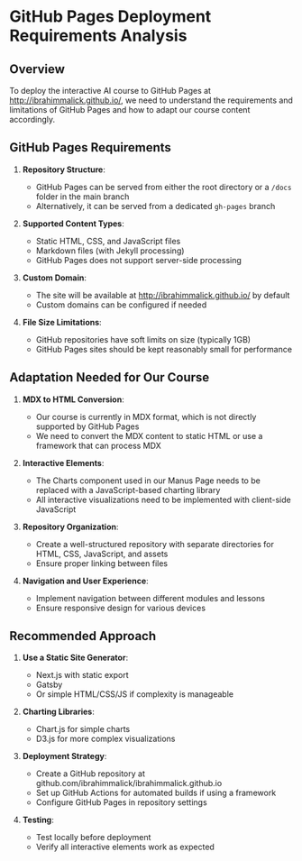 # GitHub Pages Deployment Requirements Analysis

## Overview
To deploy the interactive AI course to GitHub Pages at http://ibrahimmalick.github.io/, we need to understand the requirements and limitations of GitHub Pages and how to adapt our course content accordingly.

## GitHub Pages Requirements

1. **Repository Structure**:
   - GitHub Pages can be served from either the root directory or a `/docs` folder in the main branch
   - Alternatively, it can be served from a dedicated `gh-pages` branch

2. **Supported Content Types**:
   - Static HTML, CSS, and JavaScript files
   - Markdown files (with Jekyll processing)
   - GitHub Pages does not support server-side processing

3. **Custom Domain**:
   - The site will be available at http://ibrahimmalick.github.io/ by default
   - Custom domains can be configured if needed

4. **File Size Limitations**:
   - GitHub repositories have soft limits on size (typically 1GB)
   - GitHub Pages sites should be kept reasonably small for performance

## Adaptation Needed for Our Course

1. **MDX to HTML Conversion**:
   - Our course is currently in MDX format, which is not directly supported by GitHub Pages
   - We need to convert the MDX content to static HTML or use a framework that can process MDX

2. **Interactive Elements**:
   - The Charts component used in our Manus Page needs to be replaced with a JavaScript-based charting library
   - All interactive visualizations need to be implemented with client-side JavaScript

3. **Repository Organization**:
   - Create a well-structured repository with separate directories for HTML, CSS, JavaScript, and assets
   - Ensure proper linking between files

4. **Navigation and User Experience**:
   - Implement navigation between different modules and lessons
   - Ensure responsive design for various devices

## Recommended Approach

1. **Use a Static Site Generator**:
   - Next.js with static export
   - Gatsby
   - Or simple HTML/CSS/JS if complexity is manageable

2. **Charting Libraries**:
   - Chart.js for simple charts
   - D3.js for more complex visualizations

3. **Deployment Strategy**:
   - Create a GitHub repository at github.com/ibrahimmalick/ibrahimmalick.github.io
   - Set up GitHub Actions for automated builds if using a framework
   - Configure GitHub Pages in repository settings

4. **Testing**:
   - Test locally before deployment
   - Verify all interactive elements work as expected
